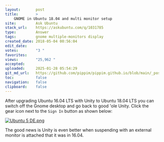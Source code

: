 ```yaml
---
layout:       post
title:        >
    GNOME in Ubuntu 18.04 and multi monitor setup
site:         Ask Ubuntu
stack_url:    https://askubuntu.com/q/1031785
type:         Answer
tags:         gnome multiple-monitors display
created_date: 2018-05-04 00:56:04
edit_date:    
votes:        "3 "
favorites:    
views:        "25,962 "
accepted:     
uploaded:     2025-01-28 05:54:29
git_md_url:   https://github.com/pippim/pippim.github.io/blob/main/_posts/2018/2018-05-04-GNOME-in-Ubuntu-18.04-and-multi-monitor-setup.md
toc:          false
navigation:   false
clipboard:    false
---
```


After upgrading Ubuntu 16.04 LTS with Unity to Ubuntu 18.04 LTS you can switch off the Gnome desktop and go back to good 'ole Unity. Click the gear icon next to the `Sign In` button as shown below:

[![Ubuntu 5 DE.png][1]][1]

The good news is Unity is even better when suspending with an external monitor is attached that it was in 16.04.

  [1]: https://pippim.github.io/assets/img/posts/2018/MoxHd.jpg
